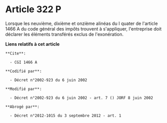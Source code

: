 # Article 322 P

Lorsque les neuvième, dixième et onzième alinéas du I quater de l'article 1466 A du code général des impôts trouvent à
s'appliquer, l'entreprise doit déclarer les éléments transférés exclus de l'exonération.

**Liens relatifs à cet article**

	**Cite**:

	  - CGI 1466 A

	**Codifié par**:

	  - Décret n°2002-923 du 6 juin 2002

	**Modifié par**:

	  - Décret n°2002-923 du 6 juin 2002 - art. 7 () JORF 8 juin 2002

	**Abrogé par**:

	  - Décret n°2012-1015 du 3 septembre 2012 - art. 1
